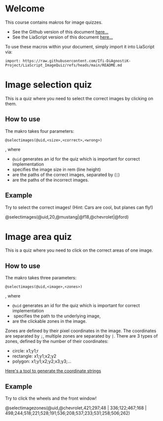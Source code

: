 <!--
author:   Niklas Werner
email:    niwer0305@gmx.de
version:  0.1
language: de
narrator: US English Female


@style
.choice-selected {
    padding: 10px !important;
    border-radius: 4px !important;
    border: 2px solid rgb(var(--color-highlight));
}
@end

@selectimages
<div style="width: 100%; padding: 20px; border: 1px solid rgb(var(--color-highlight)); border-radius: 8px;" id="quiz-@0">
    <div class="choices-container" style="display: flex; flex-direction: row; flex-wrap: wrap; gap: 10px;"></div>

    <div style="margin: 10px; display: flex; flex-direction: row; align-content: center;">
        <button class="lia-btn  lia-btn--outline lia-quiz__check">Prüfen</button>
        <br>
        <span class="feedback"></span>
    </div>
</div>


<script>
    const quizData = {
        solved: false,
        tries: 0,
        currentAnswer: [],
        order: null
    }

    function lockQuiz(feedback, checkingButton, quizContainer, choicesContainer){
        feedback.textContent = "Herzlichen Glückwunsch, das war die richtige Antwort";
        feedback.style.color = "rgb(var(--lia-success))";

        checkingButton.setAttribute("disabled", "");

        quizContainer.style.borderColor = "rgb(var(--lia-grey))";
        quizContainer.classList.add("disabled");

        choicesContainer.querySelectorAll("*").forEach((element) => element.style.cursor = "default");
    }

    void setTimeout(() => {
        (function(){
            const quizId = '@0';
            const quizContainer = document.querySelector(`#quiz-${quizId}`);
            const choicesContainer = quizContainer.querySelector('.choices-container');
            const feedback = quizContainer.querySelector('.feedback');
            const checkingButton = quizContainer.querySelector('.lia-quiz__check');

            const dataKey = `quiz-${quizId}-data`;
            const savedData = JSON.parse(sessionStorage.getItem(dataKey)) ?? quizData;

            choicesContainer.innerHTML = "";

            const correctAnswers = '@2'.split('|').map((url) => encodeURI(url.replace(" ", "")));
            const wrongAnswers = '@3'.split('|').map((url) => url.replace(" ", ""));
            const allAnswers = [...correctAnswers, ...wrongAnswers];

            let currentAnswer = savedData.currentAnswer;

            if (savedData.order === null) {
                //shuffle array
                for (var i = allAnswers.length - 1; i > 0; i--) {
                    var j = Math.floor(Math.random() * (i + 1));
                    var temp = allAnswers[i];
                    allAnswers[i] = allAnswers[j];
                    allAnswers[j] = temp;
                }

                savedData.order = allAnswers;
            }

            if (savedData.tries > 0) {
                checkingButton.textContent = "Prüfen " + savedData.tries.toString();
                feedback.textContent = "Die richtige Antwort wurde noch nicht gegeben";
                feedback.style.color = "rgb(var(--lia-red))";
            }  

            savedData.order.forEach(answer => {
                const img = document.createElement('img');
                img.style.width = "@1rem";
                img.src = answer;
                if (currentAnswer.includes(answer)) {
                    img.classList.add('choice-selected');
                }

                img.addEventListener('click', () => {
                    //mark choices
                    if (!quizContainer.classList.contains("disabled")){
                        img.classList.toggle('choice-selected');
                    }
                });

                choicesContainer.appendChild(img);
            });

            if (savedData.solved) {
                lockQuiz(feedback, checkingButton, quizContainer, choicesContainer);
            } else {
                checkingButton.addEventListener("click", function (e) {
                    const choices = Array
                                        .from(choicesContainer.querySelectorAll('.choice-selected'))
                                        .map(el => el.src);  
                    savedData.currentAnswer = choices;

                    const isCorrect = choices.length === correctAnswers.length && 
                                    choices.every((answer) => correctAnswers.includes(answer));

                    savedData.tries++;
                    checkingButton.textContent = "Prüfen " + savedData.tries.toString();

                    if (isCorrect) {
                        savedData.solved = true;
                        lockQuiz(feedback, checkingButton, quizContainer, choicesContainer);
                    } else {
                        feedback.textContent = "Die richtige Antwort wurde noch nicht gegeben";
                        feedback.style.color = "rgb(var(--lia-red))";
                    }

                    sessionStorage.setItem(dataKey, JSON.stringify(savedData));
                });    
            }
        })();
    }, 100);
</script>
@end

@selectimagezones
<div style="width: 100%;" id="quiz-@0">
    <img src="@1" id="img-@0" usemap="#map-@0">
    <map id="map-@0" name="map-@0"></map>
    <canvas id="canvas-@0" style="position:absolute; left:0; top:0; pointer-events:none;"></canvas>
    <br>
    <span id="feedback-@0">Noch keine Zonen gefunden.</span>
</div>

<script>
    const quizData = [];

    function drawShape(ctx, shape, coords) {
        ctx.beginPath();

        switch (shape) {
            case 'poly':
                ctx.moveTo(coords[0], coords[1]);
                for (let i = 2; i < coords.length; i = i+2) {
                    ctx.lineTo(coords[i], coords[i+1]);
                }
                ctx.lineTo(coords[0], coords[1]);
                break;
            case 'circle':
                let [x, y, r] = coords;
                ctx.arc(x, y, r, 0, 2 * Math.PI);
                break;
            case 'rect':
                let [x1, y1, x2, y2] = coords;
                ctx.rect(x1, y1, x2 - x1, y2 - y1);
                break;
        }
        
        ctx.fill();
        ctx.stroke();
    }

    void setTimeout(() => {
        (function(){
            const quizId = '@0';
            const quizContainer = document.querySelector(`#quiz-${quizId}`);
            const img = quizContainer.querySelector(`#img-${quizId}`);
            const map = quizContainer.querySelector(`#map-${quizId}`);
            const feedback = quizContainer.querySelector(`#feedback-${quizId}`);

            const canvas = quizContainer.querySelector(`#canvas-${quizId}`);
            canvas.width = img.width;
            canvas.height = img.height;
            canvas.style.left = img.offsetLeft + 'px';
            canvas.style.top = img.offsetTop + 'px';
            canvas.style.width = img.width + 'px';
            canvas.style.height = img.height + 'px';
            const ctx = canvas.getContext('2d');
            ctx.strokeStyle = 'green';
            ctx.fillStyle = "rgba(0, 255, 0, 0.5)";
            ctx.lineWidth = 2;

            const dataKey = `quiz-${quizId}-data`;
            const savedData = JSON.parse(sessionStorage.getItem(dataKey)) ?? quizData;

            const areas = '@2'.replace(" ", "").split('|');

            areas.forEach(zone => {
                const coords = zone.split(";");

                const area = document.createElement('area');
                area.coords = coords.join(",");
                
                if (coords.length == 3) {
                    area.shape = "circle";
                } else if (coords.length == 4) {
                    area.shape = "rect";
                } else {
                    area.shape = "poly";
                };

                if (savedData.includes(area.coords)){
                    area.classList.add("found");

                    drawShape(ctx, area.shape, coords);

                    feedback.innerHTML = `${savedData.length} Zone(n) gefunden`;

                    if (savedData.length == areas.length){
                        feedback.innerHTML = "Alle Zonen gefunden!";
                        feedback.style.color = "rgb(var(--lia-success))";
                    }
                } else {
                    area.onclick = (() => {
                        if (!(area.classList.contains("found"))) {
                            area.classList.add("found");
                            savedData.push(area.coords);

                            drawShape(ctx, area.shape, coords);

                            feedback.innerHTML = `${savedData.length} Zone(n) gefunden`;

                            if (savedData.length == areas.length){
                                feedback.innerHTML = "Alle Zonen gefunden!";
                                feedback.style.color = "rgb(var(--lia-success))";
                            }

                            sessionStorage.setItem(dataKey, JSON.stringify(savedData));
                        };
                    });
                }

                map.appendChild(area);
            });

            
        })();
    }, 100);
</script>
@end

-->

# Welcome

This course contains makros for image quizzes.

* See the Github version of this document [here...](https://github.com/Ifi-DiAgnostiK-Project/LiaScript_ImageQuiz/)
* See the LiaScript version of this document [here...](https://liascript.github.io/course/?https://raw.githubusercontent.com/Ifi-DiAgnostiK-Project/LiaScript_ImageQuiz/refs/heads/main/README.md)

To use these macros within your document, simply import it into LiaScript via:

`import: https://raw.githubusercontent.com/Ifi-DiAgnostiK-Project/LiaScript_ImageQuiz/refs/heads/main/README.md`

# Image selection quiz

This is a quiz where you need to select the correct images by clicking on them.

## How to use

The makro takes four parameters:

`@selectimages(@uid,<size>,<correct>,<wrong>)`

, where

* `@uid` generates an id for the quiz which is important for correct implementation
* <size> specifies the image size in rem (line height)
* <correct> are the paths of the correct images, separated by (`|`)
* <wrong> are the paths of the incorrect images.

## Example
<!--
@basepath: https://raw.githubusercontent.com/wenik35/LiaScript_ImageQuiz/main/img
mustang: @basepath/mustang.jpg
f18: https://raw.githubusercontent.com/wenik35/LiaScript_ImageQuiz/main/img/f18.jpg
@chevrolet: @basepath/chevrolet.jpg
@ford: @basepath/ford.jpg
-->

Try to select the correct images!
(Hint: Cars are cool, but planes can fly!)

@selectimages(@uid,20,@mustang|@f18,@chevrolet|@ford)

# Image area quiz

This is a quiz where you need to click on the correct areas of one image.

## How to use

The makro takes three parameters:

`@selectimages(@uid,<image>,<zones>)`

, where

* `@uid` generates an id for the quiz which is important for correct implementation
* <image> specifies the path to the underlying image,
* <zones> are the clickable zones in the image.

Zones are defined by their pixel coordinates in the image. The coordinates are separated by `;`, multiple zones are separated by `|`.
There are 3 types of zones, defined by the number of their coordinates:
* circle: x1;y1;r
* rectangle: x1;y1;x2;y2
* polygon: x1;y1;x2;y2;x3;y3;...

[Here's a tool to generate the coordinate strings](https://wenik35.github.io/PathGen/)

## Example
<!--
@chevrolet: https://raw.githubusercontent.com/wenik35/LiaScript_ImageQuiz/main/img/chevrolet.jpg
-->

Try to click the wheels and the front window!

@selectimagezones(@uid,@chevrolet,421;297;48 | 336;122;467;168 | 498;244;518;221;528;191;536;208;537;233;531;258;506;262)